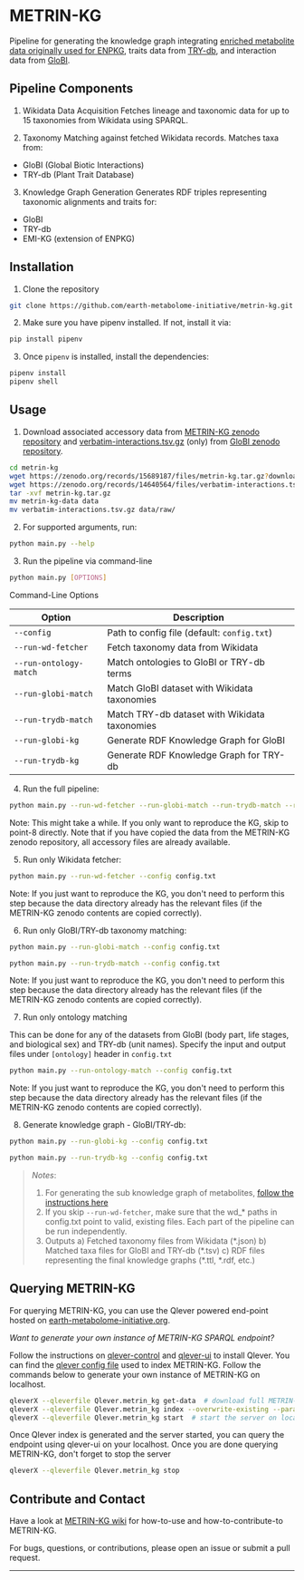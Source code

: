# METRIN-KG
Pipeline for generating the knowledge graph integrating [enriched metabolite data originally used for ENPKG](https://zenodo.org/records/10827917), traits data from [TRY-db](https://www.try-db.org/TryWeb/Home.php), and interaction data from [GloBI](https://www.globalbioticinteractions.org/).

## Pipeline Components

1. Wikidata Data Acquisition
Fetches lineage and taxonomic data for up to 15 taxonomies from Wikidata using SPARQL.

2. Taxonomy Matching against fetched Wikidata records.
Matches taxa from:
- GloBI (Global Biotic Interactions)
- TRY-db (Plant Trait Database)

3. Knowledge Graph Generation
Generates RDF triples representing taxonomic alignments and traits for:
- GloBI
- TRY-db
- EMI-KG (extension of ENPKG)


## Installation

1. Clone the repository

```bash
git clone https://github.com/earth-metabolome-initiative/metrin-kg.git
```

2. Make sure you have pipenv installed. If not, install it via:


```bash
pip install pipenv
```


3. Once `pipenv` is installed, install the dependencies:


```bash
pipenv install
pipenv shell
```




## Usage


1. Download associated accessory data from [METRIN-KG zenodo repository](https://doi.org/10.5281/zenodo.15689187) and [verbatim-interactions.tsv.gz](https://zenodo.org/records/14640564/files/verbatim-interactions.tsv.gz?download=1) (only) from [GloBI zenodo repository](https://zenodo.org/records/14640564). 

```bash
cd metrin-kg
wget https://zenodo.org/records/15689187/files/metrin-kg.tar.gz?download=1
wget https://zenodo.org/records/14640564/files/verbatim-interactions.tsv.gz?download=1
tar -xvf metrin-kg.tar.gz
mv metrin-kg-data data
mv verbatim-interactions.tsv.gz data/raw/
```

2. For supported arguments, run:

```bash
python main.py --help
```



3. Run the pipeline via command-line

```bash
python main.py [OPTIONS]
```

Command-Line Options

| Option              | Description                                             |
|---------------------|---------------------------------------------------------|
| `--config`          | Path to config file (default: `config.txt`)             |
| `--run-wd-fetcher`  | Fetch taxonomy data from Wikidata                       |
| `--run-ontology-match` | Match ontologies to GloBI or TRY-db terms            |
| `--run-globi-match` | Match GloBI dataset with Wikidata taxonomies            |
| `--run-trydb-match` | Match TRY-db dataset with Wikidata taxonomies           |
| `--run-globi-kg`    | Generate RDF Knowledge Graph for GloBI                  |
| `--run-trydb-kg`    | Generate RDF Knowledge Graph for TRY-db                 |


4. Run the full pipeline:

```bash
python main.py --run-wd-fetcher --run-globi-match --run-trydb-match --run-globi-kg --run-trydb-kg --config config.txt
```

Note: This might take a while. If you only want to reproduce the KG, skip to point-8 directly. Note that if you have copied the data from the METRIN-KG zenodo repository, all accessory files are already available.

5. Run only Wikidata fetcher:

```bash
python main.py --run-wd-fetcher --config config.txt
```

Note: If you just want to reproduce the KG, you don't need to perform this step because the data directory already has the relevant files (if the METRIN-KG zenodo contents are copied correctly).

6. Run only GloBI/TRY-db taxonomy matching:

```bash
python main.py --run-globi-match --config config.txt
```

```bash
python main.py --run-trydb-match --config config.txt
```

Note: If you just want to reproduce the KG, you don't need to perform this step because the data directory already has the relevant files (if the METRIN-KG zenodo contents are copied correctly).


7. Run only ontology matching

This can be done for any of the datasets from GloBI (body part, life stages, and biological sex) and TRY-db (unit names). Specify the input and output files under `[ontology]` header in `config.txt`

```bash
python main.py --run-ontology-match --config config.txt
```

Note: If you just want to reproduce the KG, you don't need to perform this step because the data directory already has the relevant files (if the METRIN-KG zenodo contents are copied correctly).


8. Generate knowledge graph - GloBI/TRY-db:

```bash
python main.py --run-globi-kg --config config.txt
```

```bash
python main.py --run-trydb-kg --config config.txt
```

> _Notes_: 
> 1. For generating the sub knowledge graph of metabolites, [follow the instructions here](https://github.com/earth-metabolome-initiative/earth_metabolome_ontology?tab=readme-ov-file#generating-rdf-triples-based-on-the-emi-ontology-for-the-pf1600-dataset)
> 2. If you skip `--run-wd-fetcher`, make sure that the wd_* paths in config.txt point to valid, existing files. Each part of the pipeline can be run independently.
> 3. Outputs
> a) Fetched taxonomy files from Wikidata (\*.json)
> b) Matched taxa files for GloBI and TRY-db (\*.tsv)
> c) RDF files representing the final knowledge graphs (\*.ttl, \*.rdf, etc.)



## Querying METRIN-KG

For querying METRIN-KG, you can use the Qlever powered end-point hosted on [earth-metabolome-initiative.org](https://kg.earthmetabolome.org/metrin-kg/).

_Want to generate your own instance of METRIN-KG SPARQL endpoint?_

Follow the instructions on [qlever-control](https://github.com/ad-freiburg/qlever-control) and [qlever-ui](https://github.com/earth-metabolome-initiative/qlever-ui) to install Qlever.
You can find the [qlever config file](https://github.com/earth-metabolome-initiative/metrin-kg/blob/main/Qlever.metrin_kg) used to index METRIN-KG. 
Follow the commands below to generate your own instance of METRIN-KG on localhost.

```bash
qleverX --qleverfile Qlever.metrin_kg get-data  # download full METRIN-KG graph
qleverX --qleverfile Qlever.metrin_kg index --overwrite-existing --parallel-parsing false  # index KG
qleverX --qleverfile Qlever.metrin_kg start  # start the server on local host
```
 

Once Qlever index is generated and the server started, you can query the endpoint using qlever-ui on your localhost. Once you are done querying METRIN-KG, don't forget to stop the server
```bash
qleverX --qleverfile Qlever.metrin_kg stop
```




## Contribute and Contact


Have a look at [METRIN-KG wiki](https://github.com/earth-metabolome-initiative/metrin-kg/wiki) for how-to-use and how-to-contribute-to METRIN-KG.

For bugs, questions, or contributions, please open an issue or submit a pull request.

---

